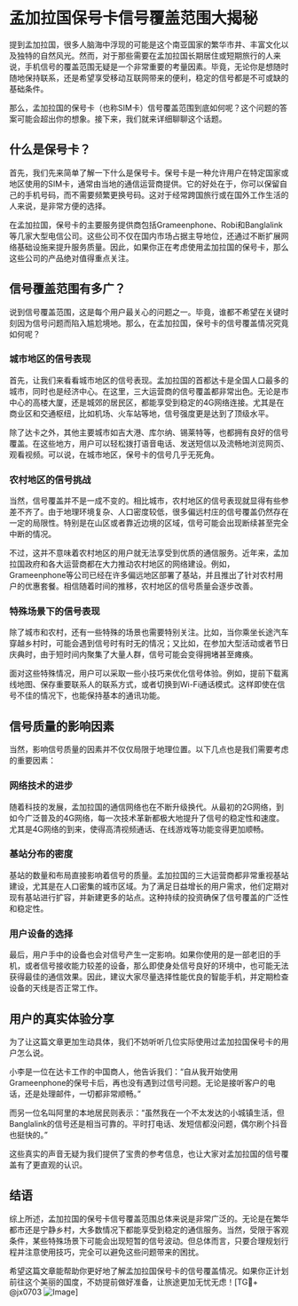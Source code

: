 # 孟加拉国保号卡信号覆盖范围大揭秘

提到孟加拉国，很多人脑海中浮现的可能是这个南亚国家的繁华市井、丰富文化以及独特的自然风光。然而，对于那些需要在孟加拉国长期居住或短期旅行的人来说，手机信号的覆盖范围无疑是一个非常重要的考量因素。毕竟，无论你是想随时随地保持联系，还是希望享受移动互联网带来的便利，稳定的信号都是不可或缺的基础条件。

那么，孟加拉国的保号卡（也称SIM卡）信号覆盖范围到底如何呢？这个问题的答案可能会超出你的想象。接下来，我们就来详细聊聊这个话题。

## 什么是保号卡？

首先，我们先来简单了解一下什么是保号卡。保号卡是一种允许用户在特定国家或地区使用的SIM卡，通常由当地的通信运营商提供。它的好处在于，你可以保留自己的手机号码，而不需要频繁更换号码。这对于经常跨国旅行或在国外工作生活的人来说，是非常方便的选择。

在孟加拉国，保号卡的主要服务提供商包括Grameenphone、Robi和Banglalink等几家大型电信公司。这些公司不仅在国内市场占据主导地位，还通过不断扩展网络基础设施来提升服务质量。因此，如果你正在考虑使用孟加拉国的保号卡，那么这些公司的产品绝对值得重点关注。

## 信号覆盖范围有多广？

说到信号覆盖范围，这是每个用户最关心的问题之一。毕竟，谁都不希望在关键时刻因为信号问题而陷入尴尬境地。那么，在孟加拉国，保号卡的信号覆盖情况究竟如何呢？

### 城市地区的信号表现

首先，让我们来看看城市地区的信号表现。孟加拉国的首都达卡是全国人口最多的城市，同时也是经济中心。在这里，三大运营商的信号覆盖都非常出色。无论是市中心的高楼大厦，还是城郊的居民区，都能享受到稳定的4G网络连接。尤其是在商业区和交通枢纽，比如机场、火车站等地，信号强度更是达到了顶级水平。

除了达卡之外，其他主要城市如吉大港、库尔纳、锡莱特等，也都拥有良好的信号覆盖。在这些地方，用户可以轻松拨打语音电话、发送短信以及流畅地浏览网页、观看视频。可以说，在城市地区，保号卡的信号几乎无死角。

### 农村地区的信号挑战

当然，信号覆盖并不是一成不变的。相比城市，农村地区的信号表现就显得有些参差不齐了。由于地理环境复杂、人口密度较低，很多偏远村庄的信号覆盖仍然存在一定的局限性。特别是在山区或者靠近边境的区域，信号可能会出现断续甚至完全中断的情况。

不过，这并不意味着农村地区的用户就无法享受到优质的通信服务。近年来，孟加拉国政府和各大运营商都在大力推动农村地区的网络建设。例如，Grameenphone等公司已经在许多偏远地区部署了基站，并且推出了针对农村用户的优惠套餐。相信随着时间的推移，农村地区的信号质量会逐步改善。

### 特殊场景下的信号表现

除了城市和农村，还有一些特殊的场景也需要特别关注。比如，当你乘坐长途汽车穿越乡村时，可能会遇到信号时有时无的情况；又比如，在参加大型活动或者节日庆典时，由于短时间内聚集了大量人群，信号可能会变得拥堵甚至瘫痪。

面对这些特殊情况，用户可以采取一些小技巧来优化信号体验。例如，提前下载离线地图、保存重要联系人的联系方式，或者切换到Wi-Fi通话模式。这样即使在信号不佳的情况下，也能保持基本的通讯功能。

## 信号质量的影响因素

当然，影响信号质量的因素并不仅仅局限于地理位置。以下几点也是我们需要考虑的重要因素：

### 网络技术的进步

随着科技的发展，孟加拉国的通信网络也在不断升级换代。从最初的2G网络，到如今广泛普及的4G网络，每一次技术革新都极大地提升了信号的稳定性和速度。尤其是4G网络的到来，使得高清视频通话、在线游戏等功能变得更加顺畅。

### 基站分布的密度

基站的数量和布局直接影响着信号的质量。孟加拉国的三大运营商都非常重视基站建设，尤其是在人口密集的城市区域。为了满足日益增长的用户需求，他们定期对现有基站进行扩容，并新建更多的站点。这种持续的投资确保了信号覆盖的广泛性和稳定性。

### 用户设备的选择

最后，用户手中的设备也会对信号产生一定影响。如果你使用的是一部老旧的手机，或者信号接收能力较差的设备，那么即使身处信号良好的环境中，也可能无法获得最佳的通信效果。因此，建议大家尽量选择性能优良的智能手机，并定期检查设备的天线是否正常工作。

## 用户的真实体验分享

为了让这篇文章更加生动具体，我们不妨听听几位实际使用过孟加拉国保号卡的用户怎么说。

小李是一位在达卡工作的中国商人，他告诉我们：“自从我开始使用Grameenphone的保号卡后，再也没有遇到过信号问题。无论是接听客户的电话，还是处理邮件，一切都非常顺畅。”

而另一位名叫阿里的本地居民则表示：“虽然我在一个不太发达的小城镇生活，但Banglalink的信号还是相当可靠的。平时打电话、发短信都没问题，偶尔刷个抖音也挺快的。”

这些真实的声音无疑为我们提供了宝贵的参考信息，也让大家对孟加拉国的信号覆盖有了更直观的认识。

## 结语

综上所述，孟加拉国的保号卡信号覆盖范围总体来说是非常广泛的。无论是在繁华都市还是宁静乡村，大多数情况下都能享受到稳定的通信服务。当然，受限于客观条件，某些特殊场景下可能会出现短暂的信号波动。但总体而言，只要合理规划行程并注意使用技巧，完全可以避免这些问题带来的困扰。

希望这篇文章能帮助你更好地了解孟加拉国保号卡的信号覆盖情况。如果你正计划前往这个美丽的国度，不妨提前做好准备，让旅途更加无忧无虑！[TG💪+ @jx0703 ![Image](https://github.com/user-attachments/assets/dbca1d08-cadb-493c-b0ec-ad6f7a83f270)]